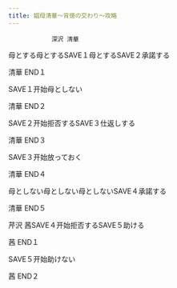 ```yaml
---
title: 娼母清華～背徳の交わり～攻略
---
```


                深沢 清華

母とする母とするSAVE１母とするSAVE２承諾する

清華 END１

SAVE１开始母としない

清華 END２

SAVE２开始拒否するSAVE３仕返しする

清華 END３

SAVE３开始放っておく

清華 END４

母としない母としない母としないSAVE４承諾する

清華 END５

芹沢 茜SAVE４开始拒否するSAVE５助ける

茜 END１

SAVE５开始助けない

茜 END２
              
